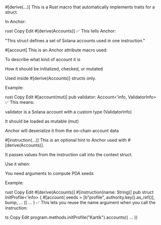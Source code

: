 #[derive(...)]
This is a Rust macro that automatically implements traits for a struct.

In Anchor:

rust
Copy
Edit
#[derive(Accounts)]
✅ This tells Anchor:

"This struct defines a set of Solana accounts used in one instruction."

#[account]
This is an Anchor attribute macro used:

To describe what kind of account it is

How it should be initialized, checked, or mutated

Used inside #[derive(Accounts)] structs only.

Example:

rust
Copy
Edit
#[account(mut)]
pub validator: Account<'info, ValidatorInfo>
✅ This means:

validator is a Solana account with a custom type (ValidatorInfo)

It should be loaded as mutable (mut)

Anchor will deserialize it from the on-chain account data

#[instruction(...)]
This is an optional hint to Anchor used with #[derive(Accounts)].

It passes values from the instruction call into the context struct.

Use it when:

You need arguments to compute PDA seeds

Example:

rust
Copy
Edit
#[derive(Accounts)]
#[instruction(name: String)]
pub struct InitProfile<'info> {
    #[account(
        seeds = [b"profile", authority.key().as_ref()],
        bump,
        ...
    )]
    ...
}
✅ This lets you reuse the name argument when you call the instruction:

ts
Copy
Edit
program.methods.initProfile("Kartik").accounts({ ... })